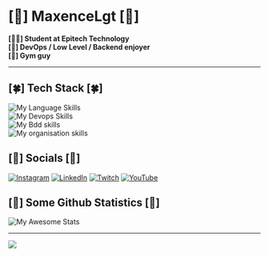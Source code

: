 # [🍁​] MaxenceLgt [🍁​]

**[🧑‍💻​] Student at Epitech Technology**  
**[🐋​] DevOps / Low Level / Backend enjoyer**  
**[🗿] Gym guy**

---

## [🍀] Tech Stack [🍀]
![My Language Skills](https://skillicons.dev/icons?i=c,cpp,java,nestjs,py)  
![My Devops Skills](https://skillicons.dev/icons?i=docker,ansible,github,azure,jenkins,nginx,githubactions)  
![My Bdd skills](https://skillicons.dev/icons?i=postgres,mongo,mysql)  
![My organisation skills](https://skillicons.dev/icons?i=notion,postman,bash,md)

## [🌿] Socials [🌿]
[![Instagram](https://img.shields.io/badge/Instagram-%23E4405F.svg?logo=Instagram&logoColor=white)](https://instagram.com/kiweak_) [![LinkedIn](https://img.shields.io/badge/LinkedIn-%230077B5.svg?logo=linkedin&logoColor=white)](https://linkedin.com/in/maxence-largeot) [![Twitch](https://img.shields.io/badge/Twitch-%239146FF.svg?logo=Twitch&logoColor=white)](https://twitch.tv/lekiweak) [![YouTube](https://img.shields.io/badge/YouTube-%23FF0000.svg?logo=YouTube&logoColor=white)](https://youtube.com/@1_kiwi_)

## [🌵] Some Github Statistics [🌵]
![My Awesome Stats](https://github-profile-trophy.vercel.app/?username=MaxenceLgt&theme=darkhub)

---
[![](https://visitcount.itsvg.in/api?id=MaxenceLgt&icon=0&color=0)](https://visitcount.itsvg.in)

<!-- Proudly created with GPRM ( https://gprm.itsvg.in ) -->
